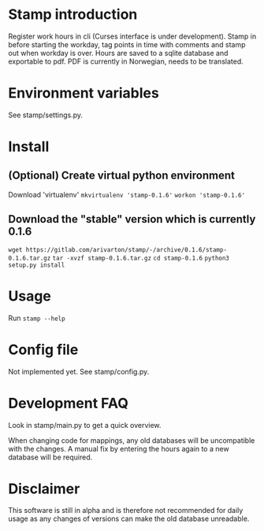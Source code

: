 # Stamp introduction
Register work hours in cli (Curses interface is under development).
Stamp in before starting the workday, tag points in time with comments and stamp out when workday is over.
Hours are saved to a sqlite database and exportable to pdf.
PDF is currently in Norwegian, needs to be translated.


# Environment variables

See stamp/settings.py.


# Install
## (Optional) Create virtual python environment
Download 'virtualenv'
`mkvirtualenv 'stamp-0.1.6'`
`workon 'stamp-0.1.6'`

## Download the "stable" version which is currently 0.1.6
`wget https://gitlab.com/arivarton/stamp/-/archive/0.1.6/stamp-0.1.6.tar.gz`
`tar -xvzf stamp-0.1.6.tar.gz`
`cd stamp-0.1.6`
`python3 setup.py install`


# Usage
Run `stamp --help`


# Config file
Not implemented yet. See stamp/config.py.


# Development FAQ
Look in stamp/main.py to get a quick overview.

When changing code for mappings, any old databases will be uncompatible with the changes. 
A manual fix by entering the hours again to a new database will be required.


# Disclaimer
This software is still in alpha and is therefore not recommended for daily usage as any changes of versions can make the old database unreadable.
